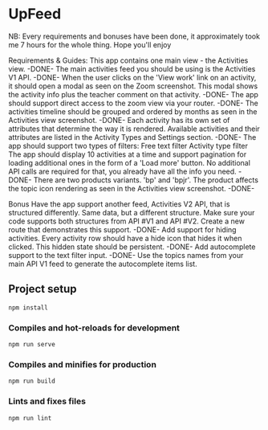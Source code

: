 # UpFeed
NB: Every requirements and bonuses have been done, it approximately took me 7 hours for the whole thing.
Hope you'll enjoy

Requirements & Guides:
This app contains one main view - the Activities view. -DONE-
The main activities feed you should be using is the Activities V1 API. -DONE-
When the user clicks on the 'View work' link on an activity, it should open a modal as seen on the Zoom screenshot. This modal shows the activity info plus the teacher comment on that activity. -DONE-
The app should support direct access to the zoom view via your router. -DONE-
The activities timeline should be grouped and ordered by months as seen in the Activities view screenshot. -DONE-
Each activity has its own set of attributes that determine the way it is rendered. Available activities and their attributes are listed in the Activity Types and Settings section. -DONE-
The app should support two types of filters:
Free text filter
Activity type filter
The app should display 10 activities at a time and support pagination for loading additional ones in the form of a 'Load more' button.
No additional API calls are required for that, you already have all the info you need. -DONE-
There are two products variants. 'bp' and 'bpjr'. The product affects the topic icon rendering as seen in the Activities view screenshot. -DONE-

Bonus
Have the app support another feed, Activities V2 API, that is structured differently. Same data, but a different structure. Make sure your code supports both structures from API #V1 and API #V2. Create a new route that demonstrates this support. -DONE-
Add support for hiding activities. Every activity row should have a hide icon that hides it when clicked. This hidden state should be persistent. -DONE-
Add autocomplete support to the text filter input. -DONE-
Use the topics names from your main API V1 feed to generate the autocomplete items list. 

## Project setup
```
npm install
```

### Compiles and hot-reloads for development
```
npm run serve
```

### Compiles and minifies for production
```
npm run build
```

### Lints and fixes files
```
npm run lint
```
